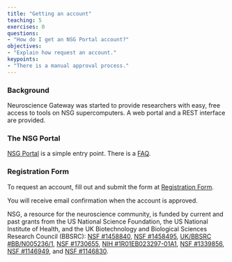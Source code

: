 ```yaml
---
title: "Getting an account"
teaching: 5
exercises: 0
questions:
- "How do I get an NSG Portal account?"
objectives:
- "Explain how request an account."
keypoints:
- "There is a manual approval process."
---
```

### Background

Neuroscience Gateway was started to provide researchers with
easy, free access to tools on NSG supercomputers.  A web portal
and a REST interface are provided.
 
### The NSG Portal

 [NSG Portal](http://www.nsgportal.org) is a simple entry point.
There is a [FAQ](http://www.nsgportal.org/faq.html).

### Registration Form

To request an account, fill out and submit the form
at [Registration Form](http://www.nsgportal.org/gest/reg.php).

You will receive email confirmation when the account is approved.

NSG, a resource for the neuroscience community, is funded by current and past
grants from the US National Science Foundation, the US National Institute of
Health, and the UK Biotechnology and Biological Sciences Research Council
(BBSRC): [NSF #1458840](http://www.nsf.gov/awardsearch/showAward?AWD_ID=1458840),
[NSF #1458495](https://www.nsf.gov/awardsearch/showAward?AWD_ID=1458495&HistoricalAwards=false), [UK/BBSRC #BB/N005236/1](http://www.bbsrc.ac.uk/research/grants-search/AwardDetails/?FundingReference=BB%2fN005236%2f1), [NSF #1730655](https://nsf.gov/awardsearch/showAward?AWD_ID=1730655),
[NIH #1R01EB023297-01A1](https://projectreporter.nih.gov/project_info_description.cfm?aid=9384412&icde=35945345),
[NSF #1339856](https://nsf.gov/awardsearch/showAward?AWD_ID=1339856),
[NSF #1146949](http://www.nsf.gov/awardsearch/showAward?AWD_ID=1146949),
and [NSF #1146830](https://www.nsf.gov/awardsearch/showAward?AWD_ID=1146830&HistoricalAwards=false).

